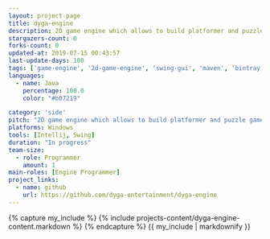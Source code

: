 ```yaml
---
layout: project-page
title: dyga-engine
description: 2D game engine which allows to build platformer and puzzle games.
stargazers-count: 0
forks-count: 0
updated-at: 2019-07-15 00:43:57
last-update-days: 100
tags: ['game-engine', '2d-game-engine', 'swing-gui', 'maven', 'bintray']
languages: 
  - name: Java
    percentage: 100.0
    color: "#b07219"

category: 'side'
pitch: "2D game engine which allows to build platformer and puzzle games."
platforms: Windows
tools: [Intellij, Swing]
duration: "In progress"
team-size:
  - role: Programmer
    amount: 1
main-roles: [Engine Programmer]
project_links:
  - name: github
    url: https://github.com/dyga-entertainment/dyga-engine
---
```

<!---
Gregoire Boiron <gregoire.boiron@gmail.com>
Copyright (c) 2018-2019 Gregoire Boiron  All Rights Reserved.
--->

{% capture my_include %}
{% include projects-content/dyga-engine-content.markdown %}
{% endcapture %}
{{ my_include | markdownify }}
